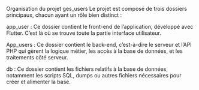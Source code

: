 Organisation du projet ges_users
Le projet est composé de trois dossiers principaux, chacun ayant un rôle bien distinct :

app_user  :
Ce dossier contient le front-end de l’application, développé avec Flutter. C’est là où se trouve toute la partie interface utilisateur.

App_users  :
Ce dossier contient le back-end, c’est-à-dire le serveur et l’API PHP qui gèrent la logique métier, les accès à la base de données, et les traitements côté serveur.

db  :
Ce dossier contient les fichiers relatifs à la base de données, notamment les scripts SQL, dumps ou autres fichiers nécessaires pour créer et alimenter la base.
